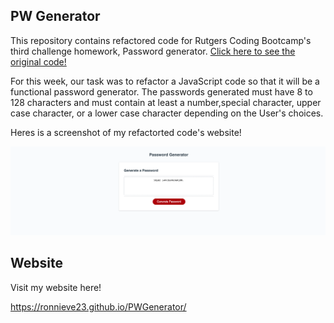 ## PW Generator
This repository contains refactored code for Rutgers Coding Bootcamp's third challenge homework, Password generator.
[Click here to see the original code!](https://github.com/coding-boot-camp/friendly-parakeet)

For this week, our task was to refactor a JavaScript code so that it will be a functional password generator. The passwords generated must have 8 to 128 characters and must contain at least a number,special character, upper case character, or a lower case character depending on the User's choices.

Heres is a screenshot of my refactorted code's website!

![Website Screenshot](./Assets/images/PWGenerator.png)

## Website
Visit my website here!

https://ronnieve23.github.io/PWGenerator/